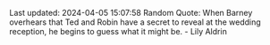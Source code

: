 Last updated: 2024-04-05 15:07:58
Random Quote: When Barney overhears that Ted and Robin have a secret to reveal at the wedding reception, he begins to guess what it might be. - Lily Aldrin